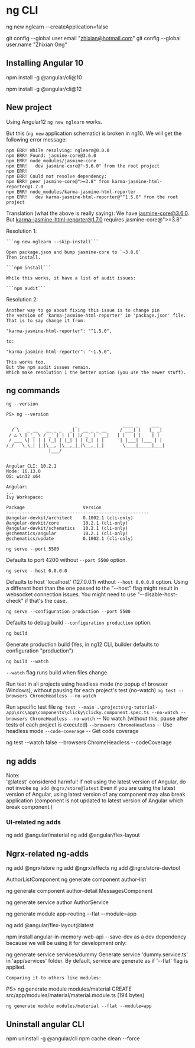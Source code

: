 # ng CLI

ng new nglearn --createApplication=false

git config --global user.email "zhixian@hotmail.com"
git config --global user.name "Zhixian Ong"

## Installing Angular 10

npm install -g @angular/cli@10

npm install -g @angular/cli@12

## New project

Using Angular12 `ng new nglearn` works.

But this (`ng new` application schematic) is broken in ng10. 
We will get the following error message:

```
npm ERR! While resolving: nglearn@0.0.0
npm ERR! Found: jasmine-core@3.6.0
npm ERR! node_modules/jasmine-core
npm ERR!   dev jasmine-core@"~3.6.0" from the root project
npm ERR!
npm ERR! Could not resolve dependency:
npm ERR! peer jasmine-core@">=3.8" from karma-jasmine-html-reporter@1.7.0
npm ERR! node_modules/karma-jasmine-html-reporter
npm ERR!   dev karma-jasmine-html-reporter@"^1.5.0" from the root project
```

Translation (what the above is really saying):
We have jasmine-core@3.6.0.
But karma-jasmine-html-reporter@1.7.0 requires jasmine-core@">=3.8"

Resolution 1:

    ```ng new nglearn --skip-install```

    Open package.json and bump jasmine-core to `~3.8.0`
    Then install.

    ```npm install```

    While this works, it have a list of audit issues:   

    ```npm audit```

Resolution 2:

    Another way to go about fixing this issue is to change pin 
    the version of 'karma-jasmine-html-reporter' in 'package.json' file.
    That is to say change it from:

    "karma-jasmine-html-reporter": "^1.5.0",

    to:

    "karma-jasmine-html-reporter": "~1.5.0",

    This works too. 
    But the npm audit issues remain.
    Which make resolution 1 the better option (you use the newer stuff).


## ng commands

```ng --version```

```
PS> ng --version

   _                      _                 ____ _     ___
  / \   _ __   __ _ _   _| | __ _ _ __     / ___| |   |_ _|
 / △ \ | '_ \ / _` | | | | |/ _` | '__|   | |   | |    | |
 / ___ \| | | | (_| | |_| | | (_| | |      | |___| |___ | |
/_/   \_\_| |_|\__, |\__,_|_|\__,_|_|       \____|_____|___|
                |___/


Angular CLI: 10.2.1
Node: 16.13.0
OS: win32 x64

Angular:
...
Ivy Workspace:

Package                      Version
------------------------------------------------------
@angular-devkit/architect    0.1002.1 (cli-only)
@angular-devkit/core         10.2.1 (cli-only)
@angular-devkit/schematics   10.2.1 (cli-only)
@schematics/angular          10.2.1 (cli-only)
@schematics/update           0.1002.1 (cli-only)
```


```ng serve --port 5500```

Defaults to port 4200 without `--port 5500` option.

```ng serve --host 0.0.0.0```

Defaults to host 'localhost' (127.0.0.1) without `--host 0.0.0.0` option.
Using a different host than the one passed to the "--host" flag might result in websocket connection issues. 
You might need to use "--disable-host-check" if that's the case.

```ng serve --configuration production --port 5500```

Defaults to debug build `--configuration production` option.

```ng build```

Generate production build 
(Yes, in ng12 CLI, builder defaults to configuration "production")

```ng build --watch```

`--watch` flag runs build when files change.


Run test in all projects using headless mode (no popup of browser Windows), without pausing for each project's test (no-watch)
```ng test --browsers ChromeHeadless --no-watch```

Run specific test file
```ng test --main .\projects\ng-tutorial-app\src\app\components\clicky\clicky.component.spec.ts --no-watch --browsers ChromeHeadless```
`--no-watch`                -- No watch (without this, pause after tests of each project is executed)
`--browsers ChromeHeadless` -- Use headless mode
`--code-coverage`           -- Get code coverage

ng test --watch false --browsers ChromeHeadless --codeCoverage

## ng adds

Note:   
    '@latest' considered harmful! 
    If not using the latest version of Angular, do not invoke ```ng add @ngrx/store@latest```
    Even if you are using the latest version of Angular, using latest version of any 
    component may also break application 
    (component is not updated to latest version of Angular which break component.)

### UI-related ng adds

ng add @angular/material
ng add @angular/flex-layout

## Ngrx-related ng-adds

ng add @ngrx/store
ng add @ngrx/effects
ng add @ngrx/store-devtool




AuthorListComponent
ng generate component author-list

ng generate component author-detail 
    MessagesComponent   

ng generate service author
    AuthorService

ng generate module app-routing --flat --module=app

ng add @angular/flex-layout@latest

npm install angular-in-memory-web-api --save-dev
    as a dev dependency because we will be using it for development only:

ng generate service services/dummy
    Generate service 'dummy.service.ts' in 'app/services' folder.
    By default, service are generate as if '--flat' flag is applied.

    Comparing it to others like modules:

PS> ng generate module modules/material
    CREATE src/app/modules/material/material.module.ts (194 bytes)

    ng generate module modules/material --flat --module=app


## Uninstall angular CLI

npm uninstall -g @angular/cli
npm cache clean --force